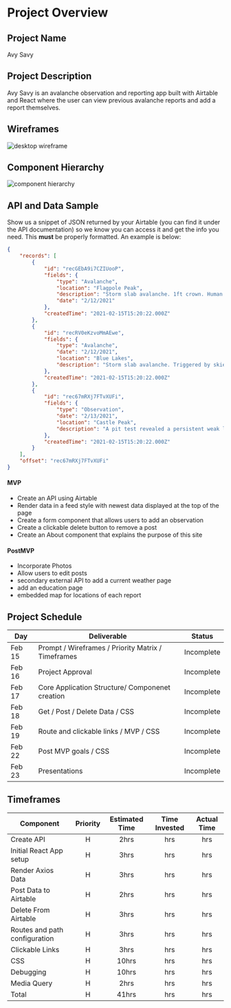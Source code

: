 # Project Overview

## Project Name

Avy Savy

## Project Description

Avy Savy is an avalanche observation and reporting app built with Airtable and React where the user can view previous avalanche reports and add a report themselves.   

## Wireframes

![desktop wireframe](https://i.imgur.com/tlQMDVv.jpg)

## Component Hierarchy
![component hierarchy](https://i.imgur.com/VzYIcbI.jpg)

## API and Data Sample

Show us a snippet of JSON returned by your Airtable (you can find it under the API documentation) so we know you can access it and get the info you need. This __must__ be properly formatted. An example is below:

```json
{
    "records": [
        {
            "id": "recGEbA9i7CZIUooP",
            "fields": {
                "type": "Avalanche",
                "location": "Flagpole Peak",
                "description": "Storm slab avalanche. 1ft crown. Human trigger. One person injured",
                "date": "2/12/2021"
            },
            "createdTime": "2021-02-15T15:20:22.000Z"
        },
        {
            "id": "recRV0eKzvoMmAEwe",
            "fields": {
                "type": "Avalanche",
                "date": "2/12/2021",
                "location": "Blue Lakes",
                "description": "Storm slab avalanche. Triggered by skier. Skier was swept over cliffs and care flighted to Reno with severe injuries. "
            },
            "createdTime": "2021-02-15T15:20:22.000Z"
        },
        {
            "id": "rec67mRXj7FTvXUFi",
            "fields": {
                "type": "Observation",
                "date": "2/13/2021",
                "location": "Castle Peak",
                "description": "A pit test revealed a persistent weak layer approximately 14\" deep. "
            },
            "createdTime": "2021-02-15T15:20:22.000Z"
        }
    ],
    "offset": "rec67mRXj7FTvXUFi"
}

```
 

#### MVP 

- Create an API using Airtable
- Render data in a feed style with newest data displayed at the top of the page
- Create a form component that allows users to add an observation
- Create a clickable delete button to remove a post
- Create an About component that explains the purpose of this site

#### PostMVP  

- Incorporate Photos
- Allow users to edit posts
- secondary external API to add a current weather page
- add an education page
- embedded map for locations of each report 

## Project Schedule

|  Day | Deliverable | Status
|---|---| ---|
|Feb 15| Prompt / Wireframes / Priority Matrix / Timeframes | Incomplete
|Feb 16| Project Approval | Incomplete
|Feb 17| Core Application Structure/ Componenet creation | Incomplete
|Feb 18| Get / Post / Delete Data / CSS | Incomplete
|Feb 19| Route and clickable links / MVP / CSS | Incomplete
|Feb 22| Post MVP goals / CSS | Incomplete
|Feb 23| Presentations | Incomplete

## Timeframes


| Component | Priority | Estimated Time | Time Invested | Actual Time |
| --- | :---: |  :---: | :---: | :---: |
| Create API | H | 2hrs| hrs | hrs |
| Initial React App setup | H | 3hrs| hrs | hrs |
| Render Axios Data | H | 3hrs| hrs | hrs |
| Post Data to Airtable | H | 2hrs| hrs | hrs |
| Delete From Airtable | H | 3hrs| hrs | hrs |
| Routes and path configuration | H | 3hrs| hrs | hrs |
| Clickable Links | H | 3hrs| hrs | hrs |
| CSS | H | 10hrs| hrs | hrs |
| Debugging | H | 10hrs| hrs | hrs |
| Media Query | H | 2hrs| hrs | hrs |
| Total | H | 41hrs| hrs | hrs |

